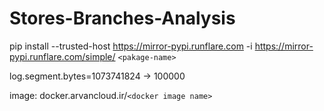 # Stores-Branches-Analysis

pip install --trusted-host https://mirror-pypi.runflare.com -i https://mirror-pypi.runflare.com/simple/ `<pakage-name>`

log.segment.bytes=1073741824 -> 100000

image: docker.arvancloud.ir/`<docker image name>`
